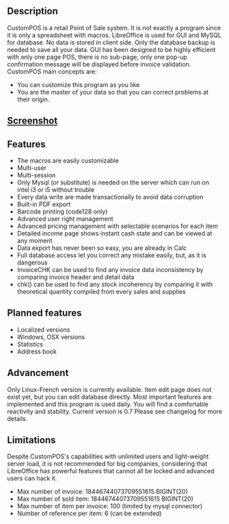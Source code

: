 ## Description
CustomPOS is a retail Point of Sale system.
It is not exactly a program since it is only a spreadsheet with macros.
LibreOffice is used for GUI and MySQL for database. No data is stored in client side. Only the database backup is needed to save all your data.
GUI has been designed to be highly efficient with only one page POS, there is no sub-page, only one pop-up confirmation message will be displayed before invoice validation.
CustomPOS main concepts are:
- You can customize this program as you like
- You are the master of your data so that you can correct problems at their origin.

## [Screenshot](https://github.com/Nick689/CustomPOS/blob/master/Preview/ViewAll.md)

## Features
* The macros are easily customizable
* Multi-user
* Multi-session
* Only Mysql (or substitute) is needed on the server which can run on intel i3 or i5 without trouble
* Every data write are made transactionally to avoid data corruption
* Built-in PDF export
* Barcode printing (code128 only)
* Advanced user right management
* Advanced pricing management with selectable scenarios for each item
* Detailed income page shows instant cash state and can be viewed at any moment
* Data export has never been so easy, you are already in Calc
* Full database access let you correct any mistake easily, but, as it is dangerous
* InvoiceCHK can be used to find any invoice data inconsistency by comparing invoice header and detail data
* chk() can be used to find any stock incoherency by comparing it with theoretical quantity compiled from every sales and supplies

## Planned features
* Localized versions
* Windows, OSX versions
* Statistics
* Address book

## Advancement
Only Linux-French version is currently available. Item edit page does not exist yet, but you can edit database directly. Most important features are implemented and this program is used daily. You will find a comfortable reactivity and stability. Current version is 0.7   Please see changelog for more details.

## Limitations
Despite CustomPOS's capabilities with unlimited users and light-weight server load, it is not recommended for big companies, considering that LibreOffice has powerful features that cannot all be locked and advanced users can hack it.

* Max number of invoice: 18446744073709551615 BIGINT(20)
* Max number of sold item: 18446744073709551615 BIGINT(20)
* Max number of item per invoice: 100 (limited by mysql connector)
* Number of reference per item: 6 (can be extended)
